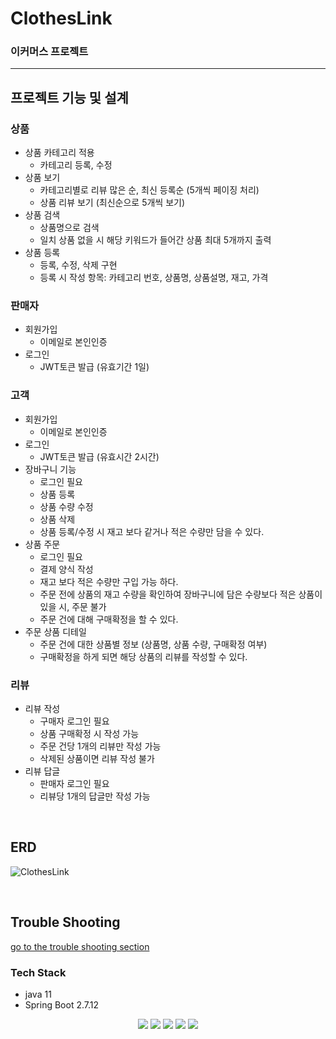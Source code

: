 # ClothesLink
### 이커머스 프로젝트
---
## 프로젝트 기능 및 설계

### 상품
- 상품 카테고리 적용
  - 카테고리 등록, 수정
- 상품 보기
  - 카테고리별로 리뷰 많은 순, 최신 등록순 (5개씩 페이징 처리)
  - 상품 리뷰 보기 (최신순으로 5개씩 보기)
- 상품 검색
  - 상품명으로 검색
  - 일치 상품 없을 시 해당 키워드가 들어간 상품 최대 5개까지 출력
- 상품 등록
  - 등록, 수정, 삭제 구현
  - 등록 시 작성 항목: 카테고리 번호, 상품명, 상품설명, 재고, 가격

### 판매자
- 회원가입
  - 이메일로 본인인증
- 로그인
  - JWT토큰 발급 (유효기간 1일)

### 고객
- 회원가입
  - 이메일로 본인인증
- 로그인
  - JWT토큰 발급 (유효시간 2시간)
- 장바구니 기능
  - 로그인 필요
  - 상품 등록
  - 상품 수량 수정
  - 상품 삭제
  - 상품 등록/수정 시 재고 보다 같거나 적은 수량만 담을 수 있다.
- 상품 주문
  - 로그인 필요
  - 결제 양식 작성
  - 재고 보다 적은 수량만 구입 가능 하다.
  - 주문 전에 상품의 재고 수량을 확인하여 장바구니에 담은 수량보다 적은 상품이 있을 시, 주문 불가
  - 주문 건에 대해 구매확정을 할 수 있다.
- 주문 상품 디테일
  - 주문 건에 대한 상품별 정보 (상품명, 상품 수량, 구매확정 여부)
  - 구매확정을 하게 되면 해당 상품의 리뷰를 작성할 수 있다.

### 리뷰
- 리뷰 작성
  - 구매자 로그인 필요
  - 상품 구매확정 시 작성 가능
  - 주문 건당 1개의 리뷰만 작성 가능
  - 삭제된 상품이면 리뷰 작성 불가
- 리뷰 답글
  - 판매자 로그인 필요
  - 리뷰당 1개의 답글만 작성 가능

</br>

## ERD
![ClothesLink](https://github.com/itonse/ClothesLink/assets/76129297/34050898-de77-4de9-9a30-a7924df9426a)


</br>

## Trouble Shooting
[go to the trouble shooting section](doc/TROUBLE_SHOOTING.md)

### Tech Stack
- java 11
- Spring Boot 2.7.12 

<div align=center> 
  <img src="https://img.shields.io/badge/java-007396?style=for-the-badge&logo=java&logoColor=white"> 
  <img src="https://img.shields.io/badge/spring-6DB33F?style=for-the-badge&logo=spring&logoColor=white"> 
  <img src="https://img.shields.io/badge/mysql-4479A1?style=for-the-badge&logo=mysql&logoColor=white"> 
  <img src="https://img.shields.io/badge/git-F05032?style=for-the-badge&logo=git&logoColor=white">
  <img src="https://img.shields.io/badge/docker-2496ED?style=for-the-badge&logo=docker&logoColor=white">
</div>
